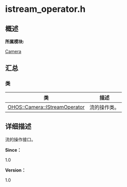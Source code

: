 # istream_operator.h


## **概述**

**所属模块:**

[Camera](_camera.md)


## **汇总**


### 类

  | 类 | 描述 | 
| -------- | -------- |
| [OHOS::Camera::IStreamOperator](_o_h_o_s_1_1_camera_1_1_i_stream_operator.md) | 流的操作类。 | 


## **详细描述**

流的操作接口。

**Since：**

1.0

**Version：**

1.0
